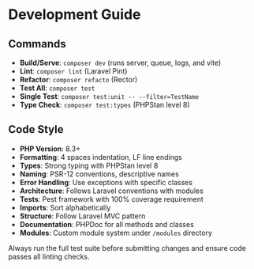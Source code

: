# Development Guide

## Commands
- **Build/Serve**: `composer dev` (runs server, queue, logs, and vite)
- **Lint**: `composer lint` (Laravel Pint)
- **Refactor**: `composer refacto` (Rector)
- **Test All**: `composer test`
- **Single Test**: `composer test:unit -- --filter=TestName`
- **Type Check**: `composer test:types` (PHPStan level 8)

## Code Style
- **PHP Version**: 8.3+
- **Formatting**: 4 spaces indentation, LF line endings
- **Types**: Strong typing with PHPStan level 8
- **Naming**: PSR-12 conventions, descriptive names
- **Error Handling**: Use exceptions with specific classes
- **Architecture**: Follows Laravel conventions with modules
- **Tests**: Pest framework with 100% coverage requirement
- **Imports**: Sort alphabetically
- **Structure**: Follow Laravel MVC pattern
- **Documentation**: PHPDoc for all methods and classes
- **Modules**: Custom module system under `/modules` directory

Always run the full test suite before submitting changes and ensure code passes all linting checks.